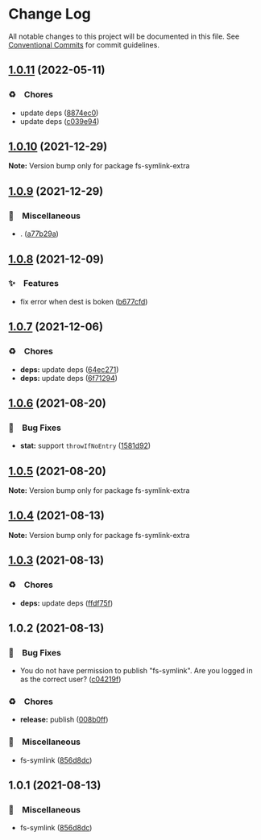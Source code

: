 # Change Log

All notable changes to this project will be documented in this file.
See [Conventional Commits](https://conventionalcommits.org) for commit guidelines.

## [1.0.11](https://github.com/bluelovers/ws-iconv/compare/fs-symlink-extra@1.0.10...fs-symlink-extra@1.0.11) (2022-05-11)


### ♻️　Chores

* update deps ([8874ec0](https://github.com/bluelovers/ws-iconv/commit/8874ec0576dc65e55d6710c61a1dc67e3142fa8f))
* update deps ([c039e94](https://github.com/bluelovers/ws-iconv/commit/c039e942f8562c9fdbba4e8d50c19afc20cc687f))





## [1.0.10](https://github.com/bluelovers/ws-iconv/compare/fs-symlink-extra@1.0.9...fs-symlink-extra@1.0.10) (2021-12-29)

**Note:** Version bump only for package fs-symlink-extra





## [1.0.9](https://github.com/bluelovers/ws-iconv/compare/fs-symlink-extra@1.0.8...fs-symlink-extra@1.0.9) (2021-12-29)


### 🔖　Miscellaneous

* . ([a77b29a](https://github.com/bluelovers/ws-iconv/commit/a77b29ae69eb4e0c87d5120618c699273637510a))





## [1.0.8](https://github.com/bluelovers/ws-iconv/compare/fs-symlink-extra@1.0.7...fs-symlink-extra@1.0.8) (2021-12-09)


### ✨　Features

* fix error when dest is boken ([b677cfd](https://github.com/bluelovers/ws-iconv/commit/b677cfd66a9b5adc06ea99dbf092d38104c50b51))





## [1.0.7](https://github.com/bluelovers/ws-iconv/compare/fs-symlink-extra@1.0.6...fs-symlink-extra@1.0.7) (2021-12-06)


### ♻️　Chores

* **deps:** update deps ([64ec271](https://github.com/bluelovers/ws-iconv/commit/64ec2718aaa422a5d8761198824886410200c47f))
* **deps:** update deps ([6f71294](https://github.com/bluelovers/ws-iconv/commit/6f712943603f8e19ac85a365c96dc5f510ada784))





## [1.0.6](https://github.com/bluelovers/ws-iconv/compare/fs-symlink-extra@1.0.5...fs-symlink-extra@1.0.6) (2021-08-20)


### 🐛　Bug Fixes

* **stat:** support `throwIfNoEntry` ([1581d92](https://github.com/bluelovers/ws-iconv/commit/1581d92553222f767dc7c9b6c03dc000a595b0a4))





## [1.0.5](https://github.com/bluelovers/ws-iconv/compare/fs-symlink-extra@1.0.4...fs-symlink-extra@1.0.5) (2021-08-20)

**Note:** Version bump only for package fs-symlink-extra





## [1.0.4](https://github.com/bluelovers/ws-iconv/compare/fs-symlink-extra@1.0.3...fs-symlink-extra@1.0.4) (2021-08-13)

**Note:** Version bump only for package fs-symlink-extra





## [1.0.3](https://github.com/bluelovers/ws-iconv/compare/fs-symlink-extra@1.0.2...fs-symlink-extra@1.0.3) (2021-08-13)


### ♻️　Chores

* **deps:** update deps ([ffdf75f](https://github.com/bluelovers/ws-iconv/commit/ffdf75f27917b2698690436b66df040f2cc5cebc))





## 1.0.2 (2021-08-13)


### 🐛　Bug Fixes

* You do not have permission to publish "fs-symlink". Are you logged in as the correct user? ([c04219f](https://github.com/bluelovers/ws-iconv/commit/c04219fd4047650db80e3915997dcfacdc7f7700))


### ♻️　Chores

* **release:** publish ([008b0ff](https://github.com/bluelovers/ws-iconv/commit/008b0ff206ac188acd641377c3a6e4fb3a73acbe))


### 🔖　Miscellaneous

* fs-symlink ([856d8dc](https://github.com/bluelovers/ws-iconv/commit/856d8dc8d543a71833c92507fb844956623835f3))





## 1.0.1 (2021-08-13)


### 🔖　Miscellaneous

* fs-symlink ([856d8dc](https://github.com/bluelovers/ws-iconv/commit/856d8dc8d543a71833c92507fb844956623835f3))
